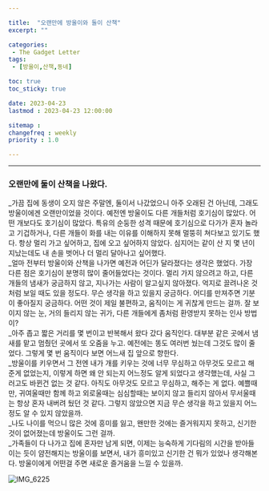 ```yaml
---

title:  "오랜만에 방울이와 둘이 산책"
excerpt: ""

categories:
 - The Gadget Letter
tags:
 - [방울이,산책,동네]

toc: true
toc_sticky: true

date: 2023-04-23
lastmod : 2023-04-23 12:00:00

sitemap :
changefreq : weekly
priority : 1.0

---
```

---

### 오랜만에 둘이 산책을 나왔다.
_가끔 집에 동생이 오지 않은 주말엔, 둘이서 나갔었으니 아주 오래된 건 아닌데, 그래도 방울이에겐 오랜만이었을 것이다. 예전엔 방울이도 다른 개들처럼 호기심이 많았다. 어떤 개보다도 호기심이 많았다. 특유의 순둥한 성격 때문에 호기심으로 다가가 혼자 놀라고 기겁하거나, 다른 개들이 화를 내는 이유를 이해하지 못해 멀뚱히 쳐다보고 있기도 했다. 항상 멀리 가고 싶어하고, 집에 오고 싶어하지 않았다. 심지어는 같이 산 지 몇 년이 지났는데도 내 손을 벗어나 더 멀리 달아나고 싶어했다.  
_얼마 전부터 방울이와 산책을 나가면 예전과 어딘가 달라졌다는 생각은 했었다. 가장 다른 점은 호기심이 분명히 많이 줄어들었다는 것이다. 멀리 가지 않으려고 하고, 다른 개들의 냄새가 궁금하지 않고, 지나가는 사람이 알고싶지 않아졌다. 억지로 끌려나온 것처럼 보일 때도 있을 정도다. 무슨 생각을 하고 있을지 궁금하다. 어디를 만져주면 기분이 좋아질지 궁금하다. 어떤 것이 제일 불편하고, 움직이는 게 귀찮게 만드는 걸까. 잘 보이지 않는 눈, 거의 들리지 않는 귀가, 다른 개들에게 좀처럼 환영받지 못하는 인사 방법이?  
_아주 좁고 짧은 거리를 몇 번이고 반복해서 왔다 갔다 움직인다. 대부분 같은 곳에서 냄새를 맡고 멈췄던 곳에서 또 오줌을 누고. 예전에는 똥도 여러번 눴는데 그것도 많이 줄었다. 그렇게 몇 번 움직이다 보면 어느새 집 앞으로 향한다.  
_방울이를 키우면서 그 전엔 내가 개를 키우는 것에 너무 무심하고 아무것도 모르고 해준게 없었는지, 이렇게 하면 왜 안 되는지 어느정도 알게 되었다고 생각했는데, 사실 그러고도 바뀐건 없는 것 같다. 아직도 아무것도 모르고 무심하고, 해주는 게 없다. 예쁠때만, 귀여울때만 함께 하고 외로울때는 심심할때는 보이지 않고 들리지 않아서 무서울때는 항상 혼자 내버려 뒀던 것 같다. 그렇지 않았으면 지금 무슨 생각을 하고 있을지 어느정도 알 수 있지 않았을까.  
_나도 나이를 먹으니 많은 것에 흥미를 잃고, 왠만한 것에는 즐거워지지 못하고, 신기한 것이 없어졌는데 방울이도 그런 걸까.  
_가족들이 다 나가고 집에 혼자만 남게 되면, 이제는 능숙하게 기다림의 시간을 받아들이는 듯이 얌전해지는 방울이를 보면서, 내가 흥미있고 신기한 건 뭐가 있었나 생각해본다. 방울이에게 어떤걸 주면 새로운 즐거움을 느낄 수 있을까.  
  
![IMG_6225](https://user-images.githubusercontent.com/18319629/233843605-0a4c50cd-2635-4fc1-b354-44f595b5016f.JPG)  
